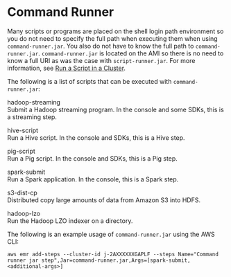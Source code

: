 # Command Runner<a name="emr-commandrunner"></a>

Many scripts or programs are placed on the shell login path environment so you do not need to specify the full path when executing them when using `command-runner.jar`\. You also do not have to know the full path to `command-runner.jar`\. `command-runner.jar` is located on the AMI so there is no need to know a full URI as was the case with `script-runner.jar`\. For more information, see [Run a Script in a Cluster](https://docs.aws.amazon.com/emr/latest/ReleaseGuide/emr-hadoop-script.html)\. 

The following is a list of scripts that can be executed with `command-runner.jar`:

hadoop\-streaming  
Submit a Hadoop streaming program\. In the console and some SDKs, this is a streaming step\.

hive\-script  
Run a Hive script\. In the console and SDKs, this is a Hive step\.

pig\-script  
Run a Pig script\. In the console and SDKs, this is a Pig step\.

spark\-submit  
Run a Spark application\. In the console, this is a Spark step\.

s3\-dist\-cp  
Distributed copy large amounts of data from Amazon S3 into HDFS\.

hadoop\-lzo  
Run the Hadoop LZO indexer on a directory\.

The following is an example usage of `command-runner.jar` using the AWS CLI:

```
aws emr add-steps --cluster-id j-2AXXXXXXGAPLF --steps Name="Command runner jar step",Jar=command-runner.jar,Args=[spark-submit,<additional-args>]
```